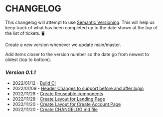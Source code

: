  # CHANGELOG
This changelog will attempt to use [Semantic Versioning](https://semver.org/). This will help us keep track of what has been completed up to the date shown at the top of the list of tickets. 🖥️

Create a new version whenever we update main/master.

Add items closer to the version number so the date go from newest to oldest (top to bottom).

### *Version 0.1.1*
 - 2022/01/12 - [Build CI](https://sd-onlinepos.atlassian.net/browse/ON-39) 
 - 2022/01/09 - [Header Changes to support before and after login](https://sd-onlinepos.atlassian.net/browse/ON-75) 
 - 2022/11/28 - [Create Reuseable components](https://sd-onlinepos.atlassian.net/browse/ON-28) 
 - 2022/11/28 - [Create Layout for Landing Page](https://sd-onlinepos.atlassian.net/browse/ON-41) 
 - 2022/11/20 - [Create Layout for Create Account Page](https://sd-onlinepos.atlassian.net/browse/ON-45) 
 - 2022/11/20 - [Create CHANGELOG.md file](https://sd-onlinepos.atlassian.net/browse/ON-40)
 